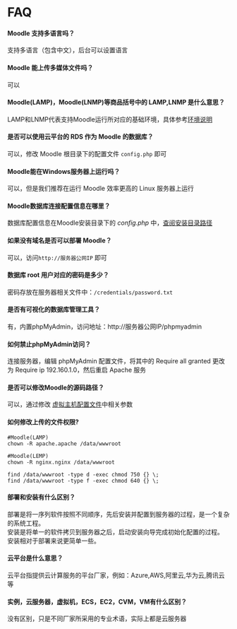 # FAQ

#### Moodle 支持多语言吗？

支持多语言（包含中文），后台可以设置语言

#### Moodle 能上传多媒体文件吗？

可以

#### Moodle(LAMP)，Moodle(LNMP)等商品括号中的 LAMP,LNMP 是什么意思？

LAMP和LNMP代表支持Moodle运行所对应的基础环境，具体参考[环境说明](/zh/admin-runtime.html)

#### 是否可以使用云平台的 RDS 作为 Moodle 的数据库？

可以，修改 Moodle 根目录下的配置文件 `config.php` 即可

#### Moodle能在Windows服务器上运行吗？

可以，但是我们推荐在运行 Moodle 效率更高的 Linux 服务器上运行

#### Moodle数据库连接配置信息在哪里？

数据库配置信息在Moodle安装目录下的 *config.php* 中，[查阅安装目录路径](/zh/stack-components.md#moodle)

#### 如果没有域名是否可以部署 Moodle？

可以，访问`http://服务器公网IP` 即可

#### 数据库 root 用户对应的密码是多少？

密码存放在服务器相关文件中：`/credentials/password.txt`

#### 是否有可视化的数据库管理工具？

有，内置phpMyAdmin，访问地址：http://服务器公网IP/phpmyadmin

#### 如何禁止phpMyAdmin访问？

连接服务器，编辑 phpMyAdmin 配置文件，将其中的 Require all granted 更改为 Require ip 192.160.1.0，然后重启 Apache 服务

#### 是否可以修改Moodle的源码路径？

可以，通过修改 [虚拟主机配置文件](/zh/stack-components.md#moodle)中相关参数

#### 如何修改上传的文件权限?

```shell
#Moodle(LAMP)
chown -R apache.apache /data/wwwroot

#Moodle(LEMP)
chown -R nginx.nginx /data/wwwroot

find /data/wwwroot -type d -exec chmod 750 {} \;
find /data/wwwroot -type f -exec chmod 640 {} \;
```
#### 部署和安装有什么区别？

部署是将一序列软件按照不同顺序，先后安装并配置到服务器的过程，是一个复杂的系统工程。  
安装是将单一的软件拷贝到服务器之后，启动安装向导完成初始化配置的过程。  
安装相对于部署来说更简单一些。 

#### 云平台是什么意思？

云平台指提供云计算服务的平台厂家，例如：Azure,AWS,阿里云,华为云,腾讯云等

#### 实例，云服务器，虚拟机，ECS，EC2，CVM，VM有什么区别？

没有区别，只是不同厂家所采用的专业术语，实际上都是云服务器